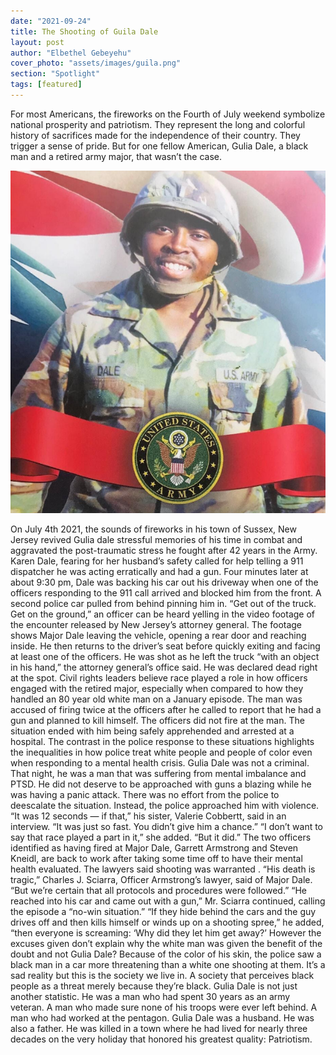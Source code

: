 ```yaml
---
date: "2021-09-24"
title: The Shooting of Guila Dale
layout: post
author: "Elbethel Gebeyehu"
cover_photo: "assets/images/guila.png"
section: "Spotlight"
tags: [featured]
---
```


For most Americans, the fireworks on the Fourth of July weekend symbolize national prosperity and patriotism. They represent the long and colorful history of sacrifices made for the independence of their country. They trigger a sense of pride. But for one fellow American, Gulia Dale, a black man and a retired army major, that wasn’t the case.

![guila](/assets/images/guila.png)

On July 4th 2021, the sounds of fireworks in his town of Sussex, New Jersey revived Gulia dale stressful memories of his time in combat and aggravated the post-traumatic stress he fought after 42 years in the Army. Karen Dale, fearing for her husband’s safety called for help telling a 911 dispatcher he was acting erratically and had a gun. Four minutes later at about 9:30 pm, Dale was backing his car out his driveway when one of the officers responding to the 911 call arrived and blocked him from the front. A second police car pulled from behind pinning him in. “Get out of the truck. Get on the ground,” an officer can be heard yelling in the video footage of the encounter released by New Jersey’s attorney general. The footage shows Major Dale leaving the vehicle, opening a rear door and reaching inside. He then returns to the driver’s seat before quickly exiting and facing at least one of the officers. He was shot as he left the truck “with an object in his hand,” the attorney general’s office said. He was declared dead right at the spot.
Civil rights leaders believe race played a role in how officers engaged with the retired major, especially when compared to how they handled an 80 year old white man on a January episode. The man was accused of firing twice at the officers after he called to report that he had a gun and planned to kill himself. The officers did not fire at the man. The situation ended with him being safely apprehended and arrested at a hospital.
The contrast in the police response to these situations highlights the inequalities in how police treat white people and people of color even when responding to a mental health crisis. Gulia Dale was not a criminal. That night, he was a man that was suffering from mental imbalance and PTSD. He did not deserve to be approached with guns a blazing while he was having a panic attack. There was no effort from the police to deescalate the situation. Instead, the police approached him with violence.
“It was 12 seconds — if that,” his sister, Valerie Cobbertt, said in an interview. “It was just so fast. You didn’t give him a chance.”
“I don’t want to say that race played a part in it,” she added. “But it did.”
The two officers identified as having fired at Major Dale, Garrett Armstrong and Steven Kneidl, are back to work after taking some time off to have their mental health evaluated. The lawyers said shooting was warranted .
“His death is tragic,” Charles J. Sciarra, Officer Armstrong’s lawyer, said of Major Dale. “But we’re certain that all protocols and procedures were followed.”
“He reached into his car and came out with a gun,” Mr. Sciarra continued, calling the episode a “no-win situation.”
“If they hide behind the cars and the guy drives off and then kills himself or winds up on a shooting spree,” he added, “then everyone is screaming: ‘Why did they let him get away?’
However the excuses given don’t explain why the white man was given the benefit of the doubt and not Gulia Dale? Because of the color of his skin, the police saw a black man in a car more threatening than a white one shooting at them. It’s a sad reality but this is the society we live in. A society that perceives black people as a threat merely because they’re black.
Gulia Dale is not just another statistic. He was a man who had spent 30 years as an army veteran. A man who made sure none of his troops were ever left behind. A man who had worked at the pentagon. Gulia Dale was a husband. He was also a father. He was killed in a town where he had lived for nearly three decades on the very holiday that honored his greatest quality: Patriotism.
